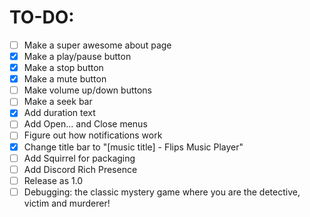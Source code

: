 # TO-DO:

- [ ] Make a super awesome about page
- [x] Make a play/pause button
- [x] Make a stop button
- [x] Make a mute button
- [ ] Make volume up/down buttons
- [ ] Make a seek bar
- [x] Add duration text
- [ ] Add Open... and Close menus
- [ ] Figure out how notifications work
- [x] Change title bar to "[music title] - Flips Music Player"
- [ ] Add Squirrel for packaging
- [ ] Add Discord Rich Presence
- [ ] Release as 1.0
- [ ] Debugging: the classic mystery game where you are the detective, victim and murderer!
